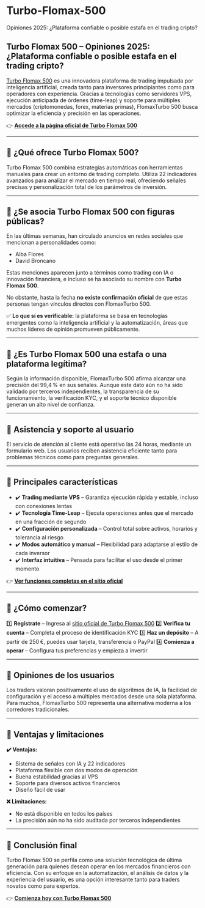 # Turbo-Flomax-500
Opiniones 2025: ¿Plataforma confiable o posible estafa en el trading cripto?

## Turbo Flomax 500 – Opiniones 2025: ¿Plataforma confiable o posible estafa en el trading cripto?

[Turbo Flomax 500](https://turboflomax500.es) es una innovadora plataforma de trading impulsada por inteligencia artificial, creada tanto para inversores principiantes como para operadores con experiencia. Gracias a tecnologías como servidores VPS, ejecución anticipada de órdenes (time-leap) y soporte para múltiples mercados (criptomonedas, forex, materias primas), FlomaxTurbo 500 busca optimizar la eficiencia y precisión en las operaciones.

👉 **[Accede a la página oficial de Turbo Flomax 500](https://turboflomax500.es)**

---

## 📌 ¿Qué ofrece Turbo Flomax 500?

Turbo Flomax 500 combina estrategias automáticas con herramientas manuales para crear un entorno de trading completo. Utiliza 22 indicadores avanzados para analizar el mercado en tiempo real, ofreciendo señales precisas y personalización total de los parámetros de inversión.

---

## 📌 ¿Se asocia Turbo Flomax 500 con figuras públicas?

En las últimas semanas, han circulado anuncios en redes sociales que mencionan a personalidades como:

- Alba Flores
- David Broncano

Estas menciones aparecen junto a términos como trading con IA o innovación financiera, e incluso se ha asociado su nombre con **Turbo Flomax 500**.

No obstante, hasta la fecha **no existe confirmación oficial** de que estas personas tengan vínculos directos con FlomaxTurbo 500.

✅ **Lo que sí es verificable:** la plataforma se basa en tecnologías emergentes como la inteligencia artificial y la automatización, áreas que muchos líderes de opinión promueven públicamente.

---

## 📌 ¿Es Turbo Flomax 500 una estafa o una plataforma legítima?

Según la información disponible, FlomaxTurbo 500 afirma alcanzar una precisión del 99,4 % en sus señales. Aunque este dato aún no ha sido validado por terceros independientes, la transparencia de su funcionamiento, la verificación KYC, y el soporte técnico disponible generan un alto nivel de confianza.

---

## 📌 Asistencia y soporte al usuario

El servicio de atención al cliente está operativo las 24 horas, mediante un formulario web. Los usuarios reciben asistencia eficiente tanto para problemas técnicos como para preguntas generales.

---

## 📌 Principales características

- ✔️ **Trading mediante VPS** – Garantiza ejecución rápida y estable, incluso con conexiones lentas
- ✔️ **Tecnología Time-Leap** – Ejecuta operaciones antes que el mercado en una fracción de segundo
- ✔️ **Configuración personalizada** – Control total sobre activos, horarios y tolerancia al riesgo
- ✔️ **Modos automático y manual** – Flexibilidad para adaptarse al estilo de cada inversor
- ✔️ **Interfaz intuitiva** – Pensada para facilitar el uso desde el primer momento

👉 **[Ver funciones completas en el sitio oficial](https://turboflomax500.es)**

---

## 📌 ¿Cómo comenzar?

1️⃣ **Regístrate** – Ingresa al [sitio oficial de Turbo Flomax 500](https://turboflomax500.es)
2️⃣ **Verifica tu cuenta** – Completa el proceso de identificación KYC
3️⃣ **Haz un depósito** – A partir de 250 €, puedes usar tarjeta, transferencia o PayPal
4️⃣ **Comienza a operar** – Configura tus preferencias y empieza a invertir

---

## 📌 Opiniones de los usuarios

Los traders valoran positivamente el uso de algoritmos de IA, la facilidad de configuración y el acceso a múltiples mercados desde una sola plataforma. Para muchos, FlomaxTurbo 500 representa una alternativa moderna a los corredores tradicionales.

---

## 📌 Ventajas y limitaciones

**✔️ Ventajas:**
- Sistema de señales con IA y 22 indicadores
- Plataforma flexible con dos modos de operación
- Buena estabilidad gracias al VPS
- Soporte para diversos activos financieros
- Diseño fácil de usar

**❌ Limitaciones:**
- No está disponible en todos los países
- La precisión aún no ha sido auditada por terceros independientes

---

## 📌 Conclusión final

Turbo Flomax 500 se perfila como una solución tecnológica de última generación para quienes desean operar en los mercados financieros con eficiencia. Con su enfoque en la automatización, el análisis de datos y la experiencia del usuario, es una opción interesante tanto para traders novatos como para expertos.

👉 **[Comienza hoy con Turbo Flomax 500](https://turboflomax500.es)**
